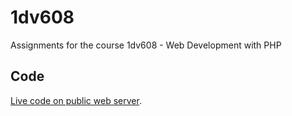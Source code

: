 # 1dv608
Assignments for the course 1dv608 - Web Development with PHP

## Code
[Live code on public web server](http://cs222wa.node365.se/1dv608/index.php).
